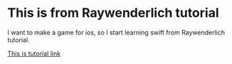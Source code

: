 # This is from Raywenderlich tutorial
I want to make a game for ios, so I start learning swift from Raywenderlich tutorial.

[This is tutorial link](http://www.raywenderlich.com/75270/make-game-like-candy-crush-with-swift-tutorial-part-1)
